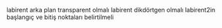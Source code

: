

labirent arka plan transparent olmalı
labirent dikdörtgen olmalı
labirent2in başlangıç ve bitiş noktaları belirtilmeli
